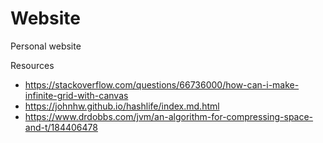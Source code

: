 # Website
Personal website

Resources
  - https://stackoverflow.com/questions/66736000/how-can-i-make-infinite-grid-with-canvas
  - https://johnhw.github.io/hashlife/index.md.html
  - https://www.drdobbs.com/jvm/an-algorithm-for-compressing-space-and-t/184406478

